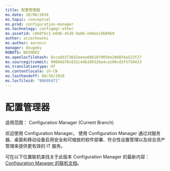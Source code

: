 ```yaml
---
title: 配置管理器
ms.date: 10/06/2016
ms.topic: conceptual
ms.prod: configuration-manager
ms.technology: configmgr-other
ms.assetid: c8b8f6c1-b8d6-4528-8a06-e9dee1d68969
author: aczechowski
ms.author: aaroncz
manager: dougeby
ROBOTS: NOINDEX
ms.openlocfilehash: 8ccadb3736d2eeea88618f905be20d834a523f27
ms.sourcegitcommit: 99084d70c032c4db109328a4ca100cd3f5759433
ms.translationtype: HT
ms.contentlocale: zh-CN
ms.lasthandoff: 08/20/2020
ms.locfileid: "88695471"
---
```

# <a name="configuration-manager"></a>配置管理器

适用范围：  Configuration Manager (Current Branch)

欢迎使用 Configuration Manager。 使用 Configuration Manager 通过对服务器、桌面和移动设备启用安全和可缩放的软件部署、符合性设置管理以及综合资产管理来提供更有效的 IT 服务。  

可在以下位置联机查找关于此版本 Configuration Manager 的最新内容：[Configuration Manager 的联机文档](/configmgr)。